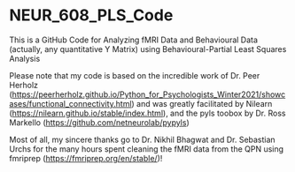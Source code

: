 # NEUR_608_PLS_Code
This is a GitHub Code for Analyzing fMRI Data and Behavioural Data (actually, any quantitative Y Matrix) using Behavioural-Partial Least Squares Analysis

Please note that my code is based on the incredible work of Dr. Peer Herholz (https://peerherholz.github.io/Python_for_Psychologists_Winter2021/showcases/functional_connectivity.html) and was greatly facilitated by Nilearn (https://nilearn.github.io/stable/index.html), and the pyls toobox by Dr. Ross Markello (https://github.com/netneurolab/pypyls)

Most of all, my sincere thanks go to Dr. Nikhil Bhagwat and Dr. Sebastian Urchs for the many hours spent cleaning the fMRI data from the QPN using fmriprep (https://fmriprep.org/en/stable/)!
